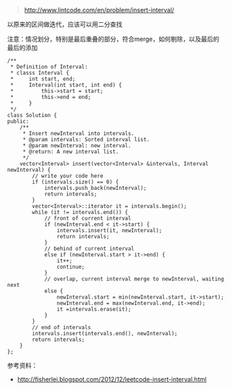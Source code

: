 	
>http://www.lintcode.com/en/problem/insert-interval/


以原来的区间做迭代，应该可以用二分查找

注意：情况划分，特别是最后重叠的部分，符合merge，如何剔除，以及最后的最后的添加


	/**
	 * Definition of Interval:
	 * classs Interval {
	 *     int start, end;
	 *     Interval(int start, int end) {
	 *         this->start = start;
	 *         this->end = end;
	 *     }
	 */
	class Solution {
	public:
	    /**
	     * Insert newInterval into intervals.
	     * @param intervals: Sorted interval list.
	     * @param newInterval: new interval.
	     * @return: A new interval list.
	     */
	    vector<Interval> insert(vector<Interval> &intervals, Interval newInterval) {
	        // write your code here
	        if (intervals.size() == 0) {
	            intervals.push_back(newInterval);
	            return intervals;
	        }
	        vector<Interval>::iterator it = intervals.begin();
	        while (it != intervals.end()) {
	            // front of current interval
	            if (newInterval.end < it->start) {
	                intervals.insert(it, newInterval);
	                return intervals;
	            } 
	            // behind of current interval
	            else if (newInterval.start > it->end) {
	                it++;
	                continue;
	            }
	            // overlap, current interval merge to newInterval, waiting next
	            else {
	                newInterval.start = min(newInterval.start, it->start);
	                newInterval.end = max(newInterval.end, it->end);
	                it =intervals.erase(it);
	            }
	        }
	        // end of intervals
	        intervals.insert(intervals.end(), newInterval);
	        return intervals;
	    }
	};
	


参考资料：

+ http://fisherlei.blogspot.com/2012/12/leetcode-insert-interval.html